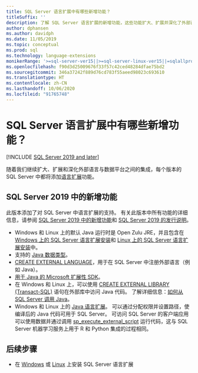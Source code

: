 ```yaml
---
title: SQL Server 语言扩展中有哪些新增功能？
titleSuffix: ''
description: 了解 SQL Server 语言扩展的新增功能，这些功能扩大、扩展并深化了外部语言与数据平台之间的集成。
author: dphansen
ms.author: davidph
ms.date: 11/05/2019
ms.topic: conceptual
ms.prod: sql
ms.technology: language-extensions
monikerRange: '>=sql-server-ver15||>=sql-server-linux-ver15||=sqlallproducts-allversions'
ms.openlocfilehash: f90d3d25009676f33f57c42ced48284dfae75bd2
ms.sourcegitcommit: 346a37242f889d76cd783f55aeed98023c693610
ms.translationtype: HT
ms.contentlocale: zh-CN
ms.lasthandoff: 10/06/2020
ms.locfileid: "91765748"
---
```

# <a name="whats-new-in-sql-server-language-extensions"></a>SQL Server 语言扩展中有哪些新增功能？
[!INCLUDE [SQL Server 2019 and later](../includes/applies-to-version/sqlserver2019.md)]

随着我们继续扩大、扩展和深化外部语言与数据平台之间的集成，每个版本的 SQL Server 中都将添加[语言扩展](language-extensions-overview.md)功能。 

## <a name="new-in-sql-server-2019"></a>SQL Server 2019 中的新增功能 

此版本添加了对 SQL Server 中语言扩展的支持。 有关此版本中所有功能的详细信息，请参阅 [SQL Server 2019 中的新增功能](../sql-server/what-s-new-in-sql-server-ver15.md)和 [SQL Server 2019 的发行说明](../sql-server/sql-server-version-15-release-notes.md)。

- Windows 和 Linux 上的默认 Java 运行时是 Open Zulu JRE，并且包含在 [Windows 上的 SQL Server 语言扩展安装](install/install-sql-server-language-extensions-on-windows.md)和 [Linux 上的 SQL Server 语言扩展安装](../linux/sql-server-linux-setup-language-extensions.md)中。
- 支持的 [Java 数据类型](how-to/java-to-sql-data-types.md)。
- [CREATE EXTERNAL LANGUAGE](../t-sql/statements/create-external-language-transact-sql.md)，用于在 SQL Server 中注册外部语言（例如 Java）。
- [用于 Java 的 Microsoft 扩展性 SDK](how-to/extensibility-sdk-java-sql-server.md)。
- 在 Windows 和 Linux 上，可以使用 [CREATE EXTERNAL LIBRARY (Transact-SQL)](../t-sql/statements/create-external-library-transact-sql.md) 语句在外部库中访问 Java 代码。 了解详细信息：[如何从 SQL Server 调用 Java](how-to/call-java-from-sql.md)。
- Windows 和 Linux 上的 [Java 语言扩展](language-extensions-overview.md)。 可以通过分配权限并设置路径，使编译后的 Java 代码可用于 SQL Server。 可访问 SQL Server 的客户端应用可以使用数据并通过调用 [sp_execute_external_script](../relational-databases/system-stored-procedures/sp-execute-external-script-transact-sql.md) 运行代码，这与 SQL Server 机器学习服务上用于 R 和 Python 集成的过程相同。

## <a name="next-steps"></a>后续步骤

+ 在 [Windows](install/install-sql-server-language-extensions-on-windows.md) 或 [Linux](../linux/sql-server-linux-setup-language-extensions.md) 上安装 SQL Server 语言扩展